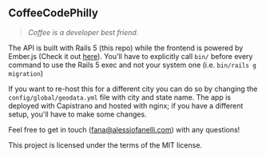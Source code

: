 ## CoffeeCodePhilly

> *Coffee is a developer best friend.*

The API is built with Rails 5 (this repo) while the frontend is powered by Ember.js (Check it out [here](https://github.com/FanaHOVA/ccphilly-frontend)). You'll have to explicitly call `bin/` before every command to use the Rails 5 exec and not your system one (i.e. `bin/rails g migration`)

If you want to re-host this for a different city you can do so by changing the `config/global/geodata.yml` file with city and state name. The app is deployed with Capistrano and hosted with nginx; if you have a different setup, you'll have to make some changes. 

Feel free to get in touch (fana@alessiofanelli.com) with any questions!

This project is licensed under the terms of the MIT license.

